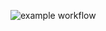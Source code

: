 ![example workflow](https://github.com/MagicanFury/Testing-Assignment-4/actions/workflows/maven.yml/badge.svg)
